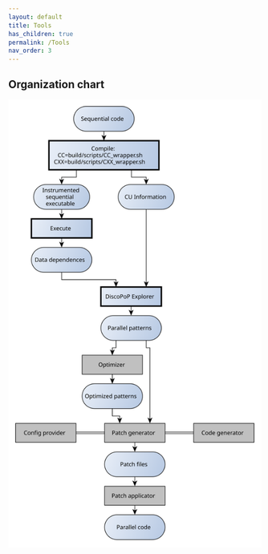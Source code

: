 ```yaml
---
layout: default
title: Tools
has_children: true
permalink: /Tools
nav_order: 3
---
```


## Organization chart
![DiscoPoP framework: organization chart](organization_chart.svg)